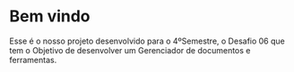 # Bem vindo 

Esse é o nosso projeto desenvolvido para o 4ºSemestre, o Desafio 06 que tem o Objetivo de desenvolver um Gerenciador de documentos e ferramentas.
